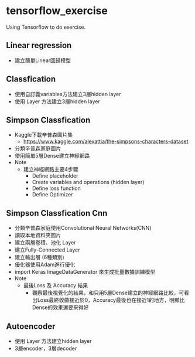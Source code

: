 # tensorflow_exercise
Using Tensorflow to do exercise.

## Linear regression
* 建立簡單Linear回歸模型

## Classfication
* 使用自訂義variables方法建立3層hidden layer
* 使用 Layer 方法建立3層hidden layer

## Simpson Classfication
* Kaggle下載辛普森圖片集
  * https://www.kaggle.com/alexattia/the-simpsons-characters-dataset
* 分類辛普森家庭圖片
* 使用簡單5層Dense建立神經網路
* Note
  * 建立神經網路主要4步驟
    * Define placeholder
    * Create variables and operations (hidden layer)
    * Define loss function
    * Define Optimizer

## Simpson Classfication Cnn
* 分類辛普森家庭使用Convolutional Neural Networks(CNN)
* 讀取本地資料夾圖片
* 建立兩層卷積、池化 Layer
* 建立Fully-Connected Layer
* 建立輸出層 (6種類別)
* 優化器使用Adam進行優化
* import Keras ImageDataGenerator 來生成批量數據訓練模型
* Note
  * 最後Loss 及 Accuracy 結果
    * 觀察最後視覺化的結果，和只用5層Dense建立的神經網路比較，可看出Loss最終收斂接近於0，Accuracy最後也在接近1的地方，明顯比Dense的效果還要來得好

## Autoencoder
* 使用 Layer 方法建立hidden layer
* 3層encoder，3層decoder
